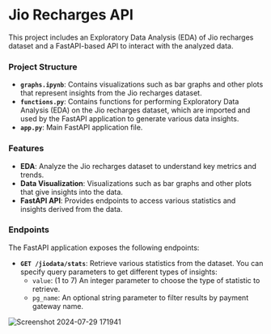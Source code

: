 # Jio Recharges API

This project includes an Exploratory Data Analysis (EDA) of Jio recharges dataset and a FastAPI-based API to interact with the analyzed data. 

### Project Structure

- **`graphs.ipynb`**: Contains visualizations such as bar graphs and other plots that represent insights from the Jio recharges dataset.
- **`functions.py`**: Contains functions for performing Exploratory Data Analysis (EDA) on the Jio recharges dataset, which are imported and used by the FastAPI application to generate various data insights.
- **`app.py`**: Main FastAPI application file.

### Features

- **EDA**: Analyze the Jio recharges dataset to understand key metrics and trends.
- **Data Visualization**: Visualizations such as bar graphs and other plots that give insights into the data.
- **FastAPI API**: Provides endpoints to access various statistics and insights derived from the data.

### Endpoints

The FastAPI application exposes the following endpoints:

- **`GET /jiodata/stats`**: Retrieve various statistics from the dataset. You can specify query parameters to get different types of insights:
  - `value`: (1 to 7) An integer parameter to choose the type of statistic to retrieve.
  - `pg_name`: An optional string parameter to filter results by payment gateway name.


![Screenshot 2024-07-29 171941](https://github.com/user-attachments/assets/7d71d2b9-82e5-47d2-b2bd-2751e25ce8dd)
